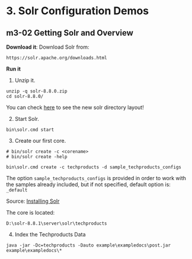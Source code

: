 # 3. Solr Configuration Demos

## m3-02 Getting Solr and Overview

**Download it**: Download Solr from:

```
https://solr.apache.org/downloads.html
```

**Run it**

1. Unzip it.

```
unzip -q solr-8.8.0.zip
cd solr-8.8.0/
```

You can check [here](https://solr.apache.org/guide/8_8/installing-solr.html#directory-layout) to see the new solr directory layout!

2. Start Solr.

```
bin\solr.cmd start 
```

3. Create our first core.

```
# bin/solr create -c <corename>
# bin/solr create -help

bin\solr.cmd create -c techproducts -d sample_techproducts_configs
```

The option `sample_techproducts_configs` is provided in order to work with the samples already included, but if not specified, default option is: `_default`

Source: [Installing Solr](https://solr.apache.org/guide/8_8/installing-solr.html)

The core is located: 

```
D:\solr-8.8.1\server\solr\techproducts
```

4. Index the Techproducts Data

```
java -jar -Dc=techproducts -Dauto example\exampledocs\post.jar example\exampledocs\*
```

